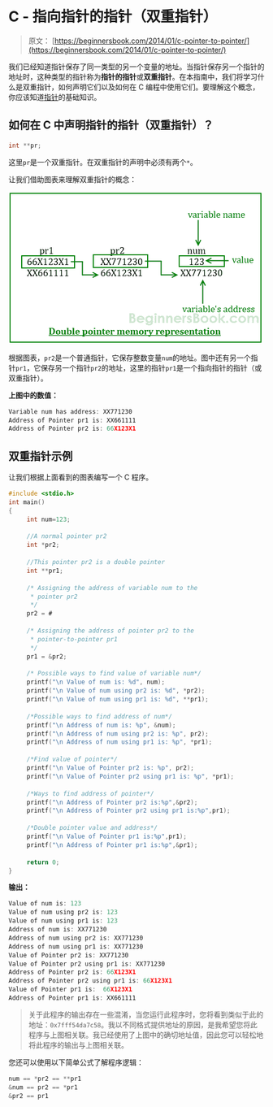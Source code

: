 # C - 指向指针的指针（双重指针）

> 原文： [https://beginnersbook.com/2014/01/c-pointer-to-pointer/](https://beginnersbook.com/2014/01/c-pointer-to-pointer/)

我们已经知道指针保存了同一类型的另一个变量的地址。当指针保存另一个指针的地址时，这种类型的指针称为**指针的指针**或**双重指针**。在本指南中，我们将学习什么是双重指针，如何声明它们以及如何在 C 编程中使用它们。要理解这个概念，你应该知道[指针](https://beginnersbook.com/2014/01/c-pointers/)的基础知识。

## 如何在 C 中声明指针的指针（双重指针）？

```c
int **pr;
```

这里`pr`是一个双重指针。在双重指针的声明中必须有两个`*`。

让我们借助图表来理解双重指针的概念：

![pointer-to-pointer or double pointer](img/6864d9fa06b928e688e39c78a000739e.jpg)

根据图表，`pr2`是一个普通指针，它保存整数变量`num`的地址。图中还有另一个指针`pr1`，它保存另一个指针`pr2`的地址，这里的指针`pr1`是一个指向指针的指针（或双重指针）。

**上图中的数值：**

```c
Variable num has address: XX771230
Address of Pointer pr1 is: XX661111
Address of Pointer pr2 is: 66X123X1
```

## 双重指针示例

让我们根据上面看到的图表编写一个 C 程序。

```c
#include <stdio.h>
int main()
{
     int num=123;

     //A normal pointer pr2
     int *pr2;

     //This pointer pr2 is a double pointer
     int **pr1;

     /* Assigning the address of variable num to the
      * pointer pr2
      */
     pr2 = #

     /* Assigning the address of pointer pr2 to the
      * pointer-to-pointer pr1
      */
     pr1 = &pr2;

     /* Possible ways to find value of variable num*/
     printf("\n Value of num is: %d", num);
     printf("\n Value of num using pr2 is: %d", *pr2);
     printf("\n Value of num using pr1 is: %d", **pr1);

     /*Possible ways to find address of num*/
     printf("\n Address of num is: %p", &num);
     printf("\n Address of num using pr2 is: %p", pr2);
     printf("\n Address of num using pr1 is: %p", *pr1);

     /*Find value of pointer*/
     printf("\n Value of Pointer pr2 is: %p", pr2);
     printf("\n Value of Pointer pr2 using pr1 is: %p", *pr1);

     /*Ways to find address of pointer*/
     printf("\n Address of Pointer pr2 is:%p",&pr2);
     printf("\n Address of Pointer pr2 using pr1 is:%p",pr1);

     /*Double pointer value and address*/
     printf("\n Value of Pointer pr1 is:%p",pr1);
     printf("\n Address of Pointer pr1 is:%p",&pr1);

     return 0;
}

```

**输出：**

```c
Value of num is: 123
Value of num using pr2 is: 123
Value of num using pr1 is: 123
Address of num is: XX771230
Address of num using pr2 is: XX771230
Address of num using pr1 is: XX771230
Value of Pointer pr2 is: XX771230
Value of Pointer pr2 using pr1 is: XX771230
Address of Pointer pr2 is: 66X123X1
Address of Pointer pr2 using pr1 is: 66X123X1
Value of Pointer pr1 is:  66X123X1
Address of Pointer pr1 is: XX661111
```

> 关于此程序的输出存在一些混淆，当您运行此程序时，您将看到类似于此的地址：`0x7fff54da7c58`。我以不同格式提供地址的原因，是我希望您将此程序与上图相关联。我已经使用了上图中的确切地址值，因此您可以轻松地将此程序的输出与上图相关联。

您还可以使用以下简单公式了解程序逻辑：

```c
num == *pr2 == **pr1
&num == pr2 == *pr1
&pr2 == pr1
```